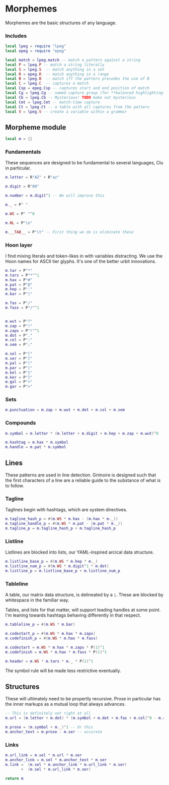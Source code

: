 # Morphemes

 Morphemes are the basic structures of any language.


### Includes

```lua
local lpeg = require "lpeg"
local epeg = require "epeg"

local match = lpeg.match -- match a pattern against a string
local P = lpeg.P -- match a string literally
local S = lpeg.S  -- match anything in a set
local R = epeg.R  -- match anything in a range
local B = lpeg.B  -- match iff the pattern precedes the use of B
local C = lpeg.C  -- captures a match
local Csp = epeg.Csp -- captures start and end position of match
local Cg = lpeg.Cg -- named capture group (for **balanced highlighting**)
local Cb = lpeg.Cb -- Mysterious! TODO make not mysterious
local Cmt = lpeg.Cmt -- match-time capture
local Ct = lpeg.Ct -- a table with all captures from the pattern
local V = lpeg.V -- create a variable within a grammar
```
## Morpheme module

```lua
local m = {}
```
### Fundamentals

  These sequences are designed to be fundamental to several languages, Clu
in particular.

```lua
m.letter = R"AZ" + R"az"

m.digit = R"09"

m.number = m.digit^1 -- We will improve this

m._ = P" "

m.WS = P" "^0

m.NL = P"\n"

m.__TAB__ = P"\t" -- First thing we do is eliminate these
```
### Hoon layer

  I find mixing literals and token-likes in with variables distracting.
We use the Hoon names for ASCII tier glyphs.  It's one of the better urbit
innovations.

```lua
m.tar = P"*"
m.tars = P"*"^1
m.hax = P"#"
m.pat = P"@"
m.hep = P"-"
m.bar = P"|"

m.fas = P"/"
m.fass = P"/"^1


m.wut = P"?"
m.zap = P"!"
m.zaps = P"!"^1
m.dot = P"."
m.col = P":"
m.sem = P";"

m.sel = P"["
m.ser = P"]"
m.pal = P"("
m.par = P")"
m.kel = P"{"
m.ker = P"}"
m.gal = P"<"
m.gar = P">"
```
### Sets

```lua
m.punctuation = m.zap + m.wut + m.dot + m.col + m.sem
```
### Compounds

```lua
m.symbol = m.letter * (m.letter + m.digit + m.hep + m.zap + m.wut)^0

m.hashtag = m.hax * m.symbol
m.handle = m.pat * m.symbol
```
## Lines

  These patterns are used in line detection.  Grimoire is designed such that
the first characters of a line are a reliable guide to the substance of what
is to follow. 


### Tagline

  Taglines begin with hashtags, which are system directives.

```lua
m.tagline_hash_p = #(m.WS * m.hax - (m.hax * m._))
m.tagline_handle_p = #(m.WS * m.pat - (m.pat * m._))
m.tagline_p = m.tagline_hash_p + m.tagline_hash_p
```
### Listline 

  Listlines are blocked into lists, our YAML-inspired arcical data
structure. 

```lua
m.listline_base_p = #(m.WS * m.hep * m._)
m.listline_num_p = #(m.WS * m.digit^1 * m.dot)
m.listline_p = m.listline_base_p + m.listline_num_p
```
### Tableline

  A table, our matrix data structure, is delineated by a ``|``.  These
are blocked by whitespace in the familiar way. 


Tables, and lists for that matter, will support leading handles at 
some point.  I'm leaning towards hashtags behaving differently in that
respect.

```lua
m.tableline_p = #(m.WS * m.bar)

m.codestart_p = #(m.WS * m.hax * m.zaps)
m.codefinish_p = #(m.WS * m.hax * m.fass)

m.codestart = m.WS * m.hax * m.zaps * P(1)^1
m.codefinish = m.WS * m.hax * m.fass * P(1)^1

m.header = m.WS * m.tars * m._ * P(1)^1 
```

 The symbol rule will be made less restrictive eventually. 


## Structures

  These will ultimately need to be propertly recursive.  Prose in particular
has the inner markups as a mutual loop that always advances. 

```lua
-- This is definitely not right at all
m.url = (m.letter + m.dot) * (m.symbol + m.dot + m.fas + m.col)^0 - m.ser

m.prose = (m.symbol + m._)^1 -- Or this
m.anchor_text = m.prose - m.ser -- accurate
```
### Links

```lua
m.url_link = m.sel * m.url * m.ser
m.anchor_link = m.sel * m.anchor_text * m.ser
m.link =  (m.sel * m.anchor_link * m.url_link * m.ser)
       +  (m.sel * m.url_link * m.ser)
```
```lua
return m
```
